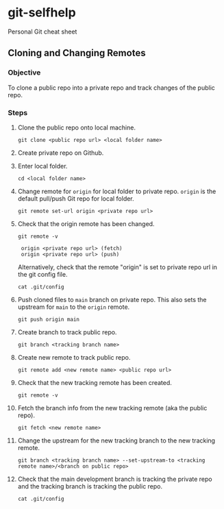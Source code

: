 # git-selfhelp

Personal Git cheat sheet

## Cloning and Changing Remotes

### Objective

To clone a public repo into a private repo and track changes of the public repo.

### Steps

1. Clone the public repo onto local machine.

    ```git clone <public repo url> <local folder name>```

1. Create private repo on Github.

1. Enter local folder.

    ```cd <local folder name>```

1. Change remote for `origin` for local folder to private repo. `origin` is the default pull/push Git repo for local folder.

    ```git remote set-url origin <private repo url>```

1. Check that the origin remote has been changed.

    ```git remote -v```
        
        origin <private repo url> (fetch)
        origin <private repo url> (push)
        

    Alternatively, check that the remote "origin" is set to private repo url in the git config file.

    ```cat .git/config```

1. Push cloned files to `main` branch on private repo. This also sets the upstream for `main` to the `origin` remote. 

    ```git push origin main```

1. Create branch to track public repo.

    ```git branch <tracking branch name>```

1. Create new remote to track public repo.

    ```git remote add <new remote name> <public repo url>```

1. Check that the new tracking remote has been created.

    ```git remote -v```

1. Fetch the branch info from the new tracking remote (aka the public repo).

    ```git fetch <new remote name>```

1. Change the upstream for the new tracking branch to the new tracking remote.

    ```git branch <tracking branch name> --set-upstream-to <tracking remote name>/<branch on public repo>```

1. Check that the main development branch is tracking the private repo and the tracking branch is tracking the public repo.

    ```cat .git/config```
    